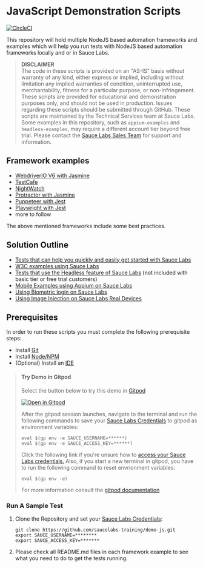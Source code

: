 # JavaScript Demonstration Scripts

[![CircleCI](https://circleci.com/gh/saucelabs-training/demo-js.svg?style=svg)](https://circleci.com/gh/saucelabs-training/demo-js)

This repository will hold multiple NodeJS based automation frameworks and examples which will help you run tests with NodeJS based automation frameworks locally and or in Sauce Labs.

> **DISCLAIMER**\
> The code in these scripts is provided on an "AS-IS" basis without warranty of any kind, either express or implied, including without limitation any implied warranties of condition, uninterrupted use, merchantability, fitness for a particular purpose, or non-infringement.
> These scripts are provided for educational and demonstration purposes only, and should not be used in production. Issues regarding these scripts should be submitted through GitHub. These scripts are maintained by the Technical Services team at Sauce Labs.\
> Some examples in this repository, such as `appium-examples` and `headless-examples`, may require a different account tier beyond free trial. Please contact the [Sauce Labs Sales Team](https://saucelabs.com/contact) for support and information.

## Framework examples
- [WebdriverIO V6 with Jasmine](./webdriverio)
- [TestCafe](./testcafe)
- [NightWatch](./nightwatch)
- [Protractor with Jasmine](./protractor)
- [Puppeteer with Jest](./puppeteer)
- [Playwright with Jest](./playwright)
- more to follow

The above mentioned frameworks include some best practices.

## Solution Outline
* [Tests that can help you quickly and easily get started with Sauce Labs](https://github.com/saucelabs-training/demo-js/blob/master/on-boarding-modules)
* [W3C examples using Sauce Labs](https://github.com/saucelabs-training/demo-js/tree/master/w3c-example)
* [Tests that use the Headless feature of Sauce Labs](https://github.com/saucelabs-training/demo-js/blob/master/headless-examples) (not included with basic tier or free trial customers)
* [Mobile Examples using Appium on Sauce Labs](https://github.com/saucelabs-training/demo-js/blob/master/appium-examples)
* [Using Biometric login on Sauce Labs](./biometric-login)
* [Using Image Injection on Sauce Labs Real Devices](./image-injection)

## Prerequisites
In order to run these scripts you must complete the following prerequisite steps:

* Install [Git](./prerequisites.md#install-git)
* Install [Node/NPM](./prerequisites.md#install-and-nodejs-and-npm)
* (Optional) Install an [IDE](./prerequisites.md#install-an-ide)

>   #### Try Demo in Gitpod
>   Select the button below to try this demo in [Gitpod](https://www.gitpod.io/)
>
>  [![Open in Gitpod](https://github.com/saucelabs-training/demo-js/blob/master/open-in-gitpod.png)](https://gitpod.io/#https://github.com/saucelabs-training/demo-js)
>
>   After the gitpod session launches, navigate to the terminal and run the following commands to save your [Sauce Labs Credentials](https://app.saucelabs.com/user-settings) to gitpod as environment variables:
>   ```
>   eval $(gp env -e SAUCE_USERNAME=******)
>   eval $(gp env -e SAUCE_ACCESS_KEY=******)
>   ```
>   Click the following link if you're unsure how to [access your Sauce Labs credentials.](https://wiki.saucelabs.com/display/DOCS/Best+Practice%3A+Use+Environment+Variables+for+Authentication+Credentials)
>   Also, if you start a new terminal in gitpod, you have to run the following command to reset envrionment variables:
>   ```
>   eval $(gp env -e)
>   ```
>  
>   For more information consult the [gitpod documentation](https://www.gitpod.io/docs/47_environment_variables/)

### Run A Sample Test
1. Clone the Repository and set your [Sauce Labs Credentials](https://app.saucelabs.com/user-settings):

    ```
    git clone https://github.com/saucelabs-training/demo-js.git
    export SAUCE_USERNAME=********
    export SAUCE_ACCESS_KEY=*******
    ```
   
2. Please check all README.md files in each framework example to see what you need to do to get the tests running.
